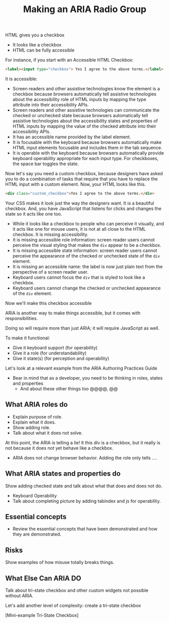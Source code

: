 ﻿---
title: "Making an ARIA Radio Group"
nav_title: "ARIA Radio Group"
order: 4
tutorial_title: ARIA Use Prerequisites
status: editors-draft
type: intro
editors:
  - Matt King (Facebook)
  - Judy Brewer: "https://www.w3.org/People/Brewer/"
contributors:
  - The Education and Outreach Working Group (<a href="https://www.w3.org/WAI/EO/">EOWG</a>)
  - The ARIA Working Group (<a href="https://www.w3.org/WAI/ARIA/">ARIA</a>)
support: Developed with support from the <a href="https://www.w3.org/WAI/WCAGTA/">U.S. Access Board, WCAG TA Project, Task 2</a>.
---

HTML gives you a checkbox

* It looks like a checkbox
* HTML can be fully accessible

For instance, if you start with an Accessible HTML Checkbox:

~~~html
<label><input type="checkbox"> Yes I agree to the above terms.</label>
~~~

It is accessible:

* Screen readers and other assistive technologies know the element is a checkbox because browsers automatically tell assistive technologies about the accessibility role of HTML inputs by mapping the type attribute into their accessibility APIs.
* Screen readers and other assistive technologies can communicate the checked or unchecked state because browsers automatically tell assistive technologies about the accessibility states and properties of HTML inputs by mapping the value of the checked attribute into their accessibility APIs.
* It has an accessible name provided by the label element.
* It is focusable with the keyboard because browsers automatically make HTML input elements focusable and includes them in the tab sequence.
* It is operable with the keyboard because browsers automatically provide keyboard operability appropriate for each input type. For checkboxes, the space bar toggles the state.

Now let's say you need a custom checkbox, because designers have asked you to do a combination of tasks that require that you have to replace the HTML input with a custom element. Now, your HTML looks like this.

~~~html
<div class="custom_checkbox">Yes I agree to the above terms.</div>
~~~

Your CSS makes it look just the way the designers want. It is a beautiful checkbox. And, you have JavaScript that listens for clicks and changes the state so it acts like one too.

* While it looks like a checkbox to people who can perceive it visually, and it acts like one for mouse users, it is not at all close to the HTML checkbox. It is missing accessibility.
* It is missing accessible role information: screen reader users cannot perceive the visual styling that makes the `div` appear to be a checkbox.
* It is missing accessible state information: screen reader users cannot perceive the appearance of the checked or unchecked state of the `div` element.
* It is missing an accessible name: the label is now just plain text from the perspective of a screen reader user.
* Keyboard users cannot focus the `div` that is styled to look like a checkbox.
* Keyboard users cannot change the checked or unchecked appearance of the `div` element.

Now we'll make this checkbox accessible  

ARIA is another way to make things accessible, but it comes with responsibilities.

Doing so will require more than just ARIA; it will require JavaScript as well.

To make it functional:

* Give it keyboard support (for operability)
* Give it a role (for understandability)
* Give it state(s) (for perception and operability)

Let's look at a relevant example from the ARIA Authoring Practices Guide

* Bear in mind that as a developer, you need to be thinking in roles, states and properties
  * And about these other things too @@@@, @@

## What ARIA roles do

* Explain purpose of role.
* Explain what it does.
* Show adding role.
* Talk about what it does not solve.

At this point, the ARIA is telling a lie! It this div is a checkbox, but it really is not because it does not yet behave like a checkbox.

* ARIA does not change browser behavior. Adding the role only tells ....

## What ARIA  states and properties do

Show adding checked state and talk about what that does and does not do.

* Keyboard Operability
* Talk about completing picture by adding tabindex and js for operability.

## Essential concepts

* Review the essential concepts that have been demonstrated and how they are demonstrated.

## Risks

Show examples of how misuse totally breaks things.

## What Else Can ARIA DO

Talk about tri-state checkbox and other custom widgets not possible without ARIA.

Let's add another level of complexity: create a tri-state checkbox

[Mini-example Tri-State Checkbox]
